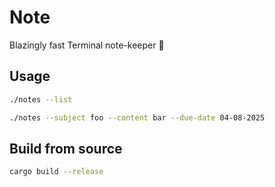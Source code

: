 # Note

Blazingly fast Terminal note-keeper 🚀

## Usage

```sh
./notes --list
```

```sh
./notes --subject foo --content bar --due-date 04-08-2025
```

## Build from source

```sh
cargo build --release
```